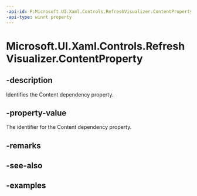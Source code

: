 ```yaml
---
-api-id: P:Microsoft.UI.Xaml.Controls.RefreshVisualizer.ContentProperty
-api-type: winrt property
---
```

<!-- Property syntax.
public DependencyProperty ContentProperty { get; }
-->

# Microsoft.UI.Xaml.Controls.RefreshVisualizer.ContentProperty


## -description

Identifies the Content dependency property.


## -property-value

The identifier for the Content dependency property.


## -remarks


## -see-also


## -examples


